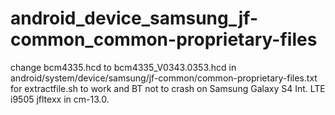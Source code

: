 # android_device_samsung_jf-common_common-proprietary-files
change bcm4335.hcd to bcm4335_V0343.0353.hcd in android/system/device/samsung/jf-common/common-proprietary-files.txt for extractfile.sh to work and BT not to crash on Samsung Galaxy S4 Int. LTE i9505 jfltexx in cm-13.0.
